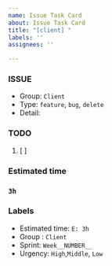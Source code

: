 ```yaml
---
name: Issue Task Card
about: Issue Task Card
title: "[client] "
labels: ''
assignees: ''

---
```


### ISSUE
 * Group:  `Client`
 * Type: `feature`, `bug`, `delete`
 * Detail: 
 
### TODO
 1. [ ] 
 
### Estimated time

 ### `3h`

 ### Labels
 * Estimated time: `E: 3h`
 * Group : `Client`
 * Sprint: `Week__NUMBER__`
 * Urgency: `High`,`Middle`, `Low`
